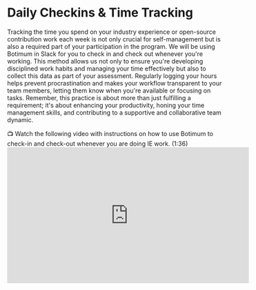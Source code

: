 # Daily Checkins & Time Tracking

Tracking the time you spend on your industry experience or open-source contribution work each week is not only crucial for self-management but is also a required part of your participation in the program. We will be using Botimum in Slack for you to check in and check out whenever you're working. This method allows us not only to ensure you're developing disciplined work habits and managing your time effectively but also to collect this data as part of your assessment. Regularly logging your hours helps prevent procrastination and makes your workflow transparent to your team members, letting them know when you're available or focusing on tasks. Remember, this practice is about more than just fulfilling a requirement; it's about enhancing your productivity, honing your time management skills, and contributing to a supportive and collaborative team dynamic.

<aside>
📺 Watch the following video with instructions on how to use Botimum to check-in and check-out whenever you are doing IE work. (1:36)
</aside>

<div class="embed">
<iframe width="560" height="315" src="https://www.youtube.com/embed/oZNI-hvUnBg?si=0t1dVSLqnldU51zV" title="YouTube video player" frameborder="0" allow="accelerometer; autoplay; clipboard-write; encrypted-media; gyroscope; picture-in-picture; web-share" referrerpolicy="strict-origin-when-cross-origin" allowfullscreen></iframe>
</div>

